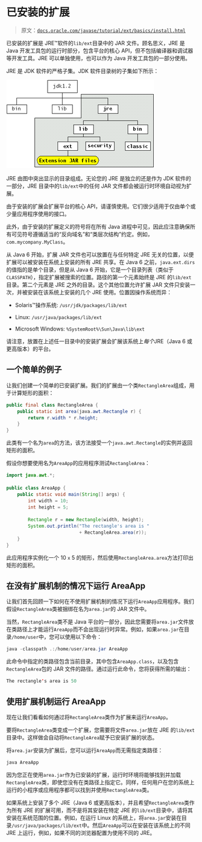 # 已安装的扩展

> 原文：[`docs.oracle.com/javase/tutorial/ext/basics/install.html`](https://docs.oracle.com/javase/tutorial/ext/basics/install.html)

已安装的扩展是 JRE™软件的`lib/ext`目录中的 JAR 文件。顾名思义，JRE 是 Java 开发工具包的运行时部分，包含平台的核心 API，但不包括编译器和调试器等开发工具。JRE 可以单独使用，也可以作为 Java 开发工具包的一部分使用。

JRE 是 JDK 软件的严格子集。JDK 软件目录树的子集如下所示：

![JDK 软件目录树](img/9372ae044b5781bd22e4d422b9847c65.png)

JRE 由图中突出显示的目录组成。无论您的 JRE 是独立的还是作为 JDK 软件的一部分，JRE 目录中的`lib/ext`中的任何 JAR 文件都会被运行时环境自动视为扩展。

由于安装的扩展会扩展平台的核心 API，请谨慎使用。它们很少适用于仅由单个或少量应用程序使用的接口。

此外，由于安装的扩展定义的符号将在所有 Java 进程中可见，因此应注意确保所有可见符号遵循适当的“反向域名”和“类层次结构”约定。例如，`com.mycompany.MyClass`。

从 Java 6 开始，扩展 JAR 文件也可以放置在与任何特定 JRE 无关的位置，以便扩展可以被安装在系统上安装的所有 JRE 共享。在 Java 6 之前，`java.ext.dirs`的值指的是单个目录，但是从 Java 6 开始，它是一个目录列表（类似于`CLASSPATH`），指定扩展被搜索的位置。路径的第一个元素始终是 JRE 的`lib/ext`目录。第二个元素是 JRE 之外的目录。这个其他位置允许扩展 JAR 文件只安装一次，并被安装在该系统上安装的几个 JRE 使用。位置因操作系统而异：

+   Solaris™操作系统: `/usr/jdk/packages/lib/ext`

+   Linux: `/usr/java/packages/lib/ext`

+   Microsoft Windows: `%SystemRoot%\Sun\Java\lib\ext`

请注意，放置在上述任一目录中的安装扩展会扩展该系统上*每个*JRE（Java 6 或更高版本）的平台。

## 一个简单的例子

让我们创建一个简单的已安装扩展。我们的扩展由一个类`RectangleArea`组成，用于计算矩形的面积：

```java
public final class RectangleArea {
    public static int area(java.awt.Rectangle r) {
        return r.width * r.height;
    }
}

```

此类有一个名为`area`的方法，该方法接受一个`java.awt.Rectangle`的实例并返回矩形的面积。

假设你想要使用名为`AreaApp`的应用程序测试`RectangleArea`：

```java
import java.awt.*;

public class AreaApp {
    public static void main(String[] args) {
        int width = 10;
        int height = 5;

        Rectangle r = new Rectangle(width, height);
        System.out.println("The rectangle's area is " 
                           + RectangleArea.area(r));
    }
}

```

此应用程序实例化一个 10 `x` 5 的矩形，然后使用`RectangleArea.area`方法打印出矩形的面积。

## 在没有扩展机制的情况下运行 AreaApp

让我们首先回顾一下如何在不使用扩展机制的情况下运行`AreaApp`应用程序。我们假设`RectangleArea`类被捆绑在名为`area.jar`的 JAR 文件中。

当然，`RectangleArea`类不是 Java 平台的一部分，因此您需要将`area.jar`文件放在类路径上才能运行`AreaApp`而不会出现运行时异常。例如，如果`area.jar`在目录`/home/user`中，您可以使用以下命令：

```java
java -classpath .:/home/user/area.jar AreaApp 

```

此命令中指定的类路径包含当前目录，其中包含`AreaApp.class`，以及包含`RectangleArea`包的 JAR 文件的路径。通过运行此命令，您将获得所需的输出：

```java
The rectangle's area is 50

```

## 使用扩展机制运行 AreaApp

现在让我们看看如何通过将`RectangleArea`类作为扩展来运行`AreaApp`。

要将`RectangleArea`类变成一个扩展，您需要将文件`area.jar`放在 JRE 的`lib/ext`目录中。这样做会自动将`RectangleArea`赋予已安装扩展的状态。

将`area.jar`安装为扩展后，您可以运行`AreaApp`而无需指定类路径：

```java
java AreaApp 

```

因为您正在使用`area.jar`作为已安装的扩展，运行时环境将能够找到并加载`RectangleArea`类，即使您没有在类路径上指定它。同样，任何用户在您的系统上运行的小程序或应用程序都可以找到并使用`RectangleArea`类。

如果系统上安装了多个 JRE（Java 6 或更高版本），并且希望`RectangleArea`类作为所有 JRE 的扩展可用，而不是将其安装在特定 JRE 的`lib/ext`目录中，请将其安装在系统范围的位置。例如，在运行 Linux 的系统上，将`area.jar`安装在目录`/usr/java/packages/lib/ext`中。然后`AreaApp`可以在安装在该系统上的不同 JRE 上运行，例如，如果不同的浏览器配置为使用不同的 JRE。

